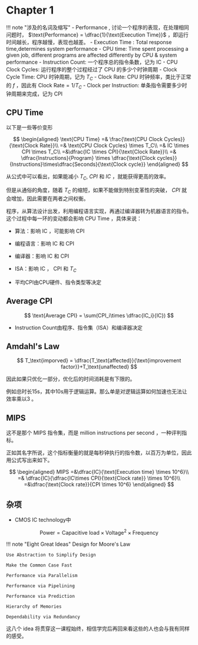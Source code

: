 # Chapter 1

!!! note "涉及的名词及缩写"
    - Performance , 讨论一个程序的表现，在处理相同问题时， $\text{Performance} = \dfrac{1}{\text{Execution Time}}$ ，即运行时间越长，程序越慢，表现也越差。
    - Execution Time : Total response time,determines system performance
    - CPU time: Time spent processing a given job, different programs are affected differently by CPU & system performance
    - Instruction Count: 一个程序总的指令条数，记为 IC
    - CPU Clock Cycles: 运行程序的整个过程经过了 CPU 的多少个时钟周期
    - Clock Cycle Time: CPU 时钟周期，记为 $T_C$
    - Clock Rate: CPU 时钟频率，类比于正常的 $f$ ，因此有 $\text{Clock Rate}=1/T_C$
    - Clock per Instruction: 单条指令需要多少时钟周期来完成，记为 CPI 

## CPU Time

以下是一些等价变形

$$
\begin{aligned}
\text{CPU Time} =& \frac{\text{CPU Clock Cycles}}{\text{Clock Rate}}\\
=& \text{CPU Clock Cycles} \times T_C\\
=& IC \times CPI \times T_C\\
=&\dfrac{IC \times CPI}{\text{Clock Rate}}\\
=& \dfrac{Instructions}{Program} \times \dfrac{\text{Clock cycles}}{Instructions}\times\dfrac{Seconds}{\text{Clock cycle}}
\end{aligned}
$$

从公式中可以看出，如果能减小 $T_C$, $CPI$ 和 $IC$ ，就能获得更高的效率。

但是从通俗的角度，随着 $T_C$ 的缩短，如果不能做到特别变革性的突破， $CPI$ 就会增加，因此需要在两者之间权衡。

程序，从算法设计出发，利用编程语言实现，再通过编译器转为机器语言的指令。这个过程中每一环的变动都会影响 CPU Time ，具体来说：

- 算法：影响 IC ，可能影响 CPI
- 编程语言：影响 IC 和 CPI
- 编译器：影响 IC 和 CPI
- ISA：影响 IC ， CPI 和 $T_C$

- 平均CPI由CPU硬件、指令类型等决定

## Average CPI

$$
\text{Average CPI} = \sum(CPI_i\times \dfrac{IC_i}{IC})
$$

- Instruction Count由程序、指令集（ISA）和编译器决定

## Amdahl's Law

$$
T_\text{imporved} = \dfrac{T_\text{affected}}{\text{improvement factor}}+T_\text{unaffected}
$$

因此如果只优化一部分，优化后的时间消耗是有下限的。

例如总时长15s，其中10s用于逻辑运算。那么单是对逻辑运算如何加速也无法让效率乘以3 。

## MIPS

这不是那个 MIPS 指令集，而是 million instructions per second ，一种评判指标。

正如其名字所说，这个指标衡量的就是每秒钟执行的指令数，以百万为单位，因此用公式写出来如下。

$$
\begin{aligned}
MIPS =&\dfrac{IC}{\text{Execution time} \times 10^6}\\
=& \dfrac{IC}{\dfrac{IC\times CPI}{\text{Clock rate}} \times 10^6}\\
=&\dfrac{\text{Clock rate}}{CPI \times 10^6}
\end{aligned}
$$

## 杂项

- CMOS IC technology中

$$
\text{Power} = \text{Capacitive load}\times \text{Voltage}^2\times \text{Frequency}
$$




  
!!! note "Eight Great Ideas"
    Design for Moore's Law

    Use Abstraction to Simplify Design

    Make the Common Case Fast

    Performance via Parallelism

    Performance via Pipelining

    Performance via Prediction

    Hierarchy of Memories

    Dependability via Redundancy

这八个 idea 将贯穿这一课程始终，相信学完后再回来看这些的人也会与我有同样的感受。  